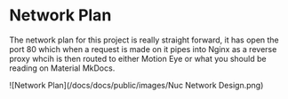 # Network Plan

The network plan for this project is really straight forward, it has open the port 80 which when a request is made on it pipes into Nginx as a reverse proxy whcih is then routed to either Motion Eye or what you should be reading on Material MkDocs.

![Network Plan](/docs/docs/public/images/Nuc Network Design.png)